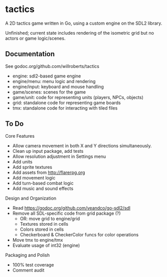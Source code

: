 # tactics

A 2D tactics game written in Go, using a custom engine on the SDL2 library.

Unfinished; current state includes rendering of the isometric grid but no actors
or game logic/scenes.

## Documentation

See godoc.org/github.com/willroberts/tactics
* engine: sdl2-based game engine
* engine/menu: menu logic and rendering
* engine/input: keyboard and mouse handling
* game/scenes: scenes for the game
* game/unit: code for representing units (players, NPCs, objects)
* grid: standalone code for representing game boards
* tmx: standalone code for interacting with tiled files

## To Do

Core Features

* Allow camera movement in both X and Y directions simultaneously.
* Clean up input package, add tests
* Allow resolution adjustment in Settings menu
* Add units
* Add sprite textures
* Add assets from http://flarerpg.org
* Add movement logic
* Add turn-based combat logic
* Add music and sound effects

Design and Organization

* Read https://godoc.org/github.com/veandco/go-sdl2/sdl
* Remove all SDL-specific code from grid package (?)
	* OR: move grid to engine/grid
	* Textures stored in cells
	* Colors stored in cells
	* Checkerboard & CheckerColor funcs for color operations
* Move tmx to engine/tmx
* Evaluate usage of int32 (engine)

Packaging and Polish

* 100% test coverage
* Comment audit
